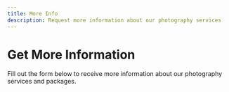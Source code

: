 ```yaml
---
title: More Info
description: Request more information about our photography services
---
```


# Get More Information

Fill out the form below to receive more information about our photography services and packages.